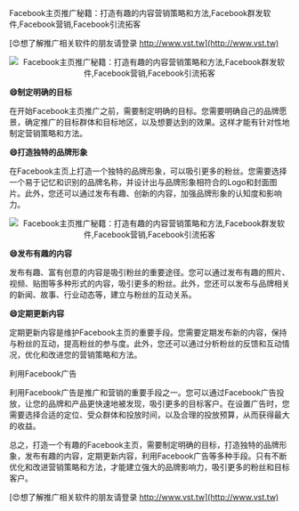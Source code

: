 Facebook主页推广秘籍：打造有趣的内容营销策略和方法,Facebook群发软件,Facebook营销,Facebook引流拓客

[😍想了解推广相关软件的朋友请登录 http://www.vst.tw](http://www.vst.tw)

 <center><img src="https://vst.tw/MP4/tuiguang/png/6.png" alt="Facebook主页推广秘籍：打造有趣的内容营销策略和方法,Facebook群发软件,Facebook营销,Facebook引流拓客"></center>

**😄制定明确的目标**

在开始Facebook主页推广之前，需要制定明确的目标。您需要明确自己的品牌愿景，确定推广的目标群体和目标地区，以及想要达到的效果。这样才能有针对性地制定营销策略和方法。

**😄打造独特的品牌形象**

在Facebook主页上打造一个独特的品牌形象，可以吸引更多的粉丝。您需要选择一个易于记忆和识别的品牌名称，并设计出与品牌形象相符合的Logo和封面图片。此外，您还可以通过发布有趣、创新的内容，加强品牌形象的认知度和影响力。

 <center><img src="https://vst.tw/MP4/tuiguang/png/3.png" alt="Facebook主页推广秘籍：打造有趣的内容营销策略和方法,Facebook群发软件,Facebook营销,Facebook引流拓客"></center>

**😄发布有趣的内容**

发布有趣、富有创意的内容是吸引粉丝的重要途径。您可以通过发布有趣的照片、视频、贴图等多种形式的内容，吸引更多的粉丝。此外，您还可以发布与品牌相关的新闻、故事、行业动态等，建立与粉丝的互动关系。

**😄定期更新内容**

定期更新内容是维护Facebook主页的重要手段。您需要定期发布新的内容，保持与粉丝的互动，提高粉丝的参与度。此外，您还可以通过分析粉丝的反馈和互动情况，优化和改进您的营销策略和方法。

利用Facebook广告

利用Facebook广告是推广和营销的重要手段之一。您可以通过Facebook广告投放，让您的品牌和产品更快速地被发现，吸引更多的目标客户。在设置广告时，您需要选择合适的定位、受众群体和投放时间，以及合理的投放预算，从而获得最大的收益。

总之，打造一个有趣的Facebook主页，需要制定明确的目标，打造独特的品牌形象，发布有趣的内容，定期更新内容，利用Facebook广告等多种手段。只有不断优化和改进营销策略和方法，才能建立强大的品牌影响力，吸引更多的粉丝和目标客户。

[😍想了解推广相关软件的朋友请登录 http://www.vst.tw](http://www.vst.tw)



